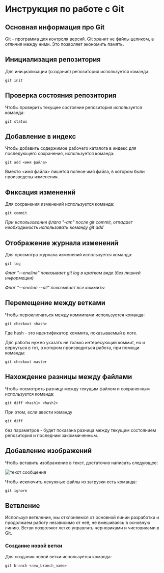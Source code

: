 # **Инструкция по работе с Git**

## Основная информация про Git

Git - программа для контроля версий. Git
хранит не файлы целиком, а отличия между ними. Это позволяет экономить память.

## Инициализация репозитория

Для инициализации (создания) репозитория используется команда:

    git init

## Проверка состояния репозитория

Чтобы проверить текущее состояние репозитория используется команда:

    git status

## Добавление в индекс

Чтобы добавить содержимое рабочего каталога в индекс для последующего сохранения, используется команда:

    git add <имя файла>

Вместо <имя файла> пишется полное имя файла, в котором были произведены изменения.

## Фиксация изменений

Для сохранения изменений используется команда:

    git commit

*При использовании флага "-am" после git commit, отпадает необходимость использовать команду git add*

## Отображение журнала изменений

Для просмотра журнала изменений используется команда:

    git log

*Флаг "--oneline" показывает git log в кратком виде (без лишней информации)*

*Флаг "--oneline --all" показывает все коммиты*

## Перемещение между ветками

Чтобы перюключаться между коммитами используется команда:

    git checkout <hash>

Где hash - это идентификатор коммита, показываемый в логе.

Для работы нужно указать не только интересующий коммит, но и вернуться в тот, в котором производиться работа, при помощи команды:

    git checkout master

## Нахождение разницы между файлами

Чтобы посмотреть разницу между текущим файлом и сохраненным используется команда:

    git diff <hash1> <hash2>

При этом, если ввести команду

    git diff

без параметров - будет показана разница между текущим состоянием репозитория и последним закоммиченным.

## Добавление изображений

Чтобы вставить изображение в текст, достаточно написать следующее:

![текст сообщения](mountain.jpg)

Чтобы исключить ненужные файлы из загрузки есть команда:

    git ignore

## Ветвление

Используя ветвление, мы отклоняемся от основной линии разработки и продолжаем работу независимо от неё, не вмешиваясь в основную линию. 
Ветви позволяют легко управлять черновиками и чистовиками в Git.

### Создание новой ветки

Для создания новой ветки используется команда:

    git branch <new_branch_name>
